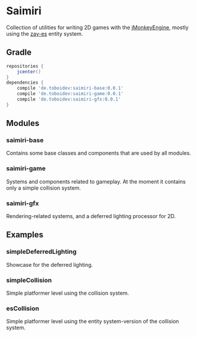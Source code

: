 # Saimiri
Collection of utilities for writing 2D games with the [jMonkeyEngine](https://github.com/jMonkeyEngine/jmonkeyengine), mostly using the [zay-es](https://github.com/jMonkeyEngine-Contributions/zay-es) entity system.
## Gradle
```groovy
repositories {
    jcenter()
}
dependencies {
    compile 'de.toboidev:saimiri-base:0.0.1'
    compile 'de.toboidev:saimiri-game:0.0.1'
    compile 'de.toboidev:saimiri-gfx:0.0.1'
}
```
## Modules
### saimiri-base
Contains some base classes and components that are used by all modules.
### saimiri-game
Systems and components related to gameplay. At the moment it contains only a simple collision system.
### saimiri-gfx
Rendering-related systems, and a deferred lighting processor for 2D.

## Examples
### simpleDeferredLighting
Showcase for the deferred lighting.
### simpleCollision
Simple platformer level using the collision system.
### esCollision
Simple platformer level using the entity system-version of the collision system.
